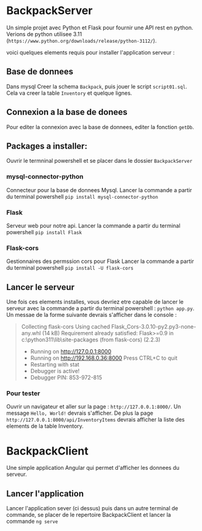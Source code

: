
# BackpackServer
Un simple projet avec Python et Flask pour fournir une API rest en python. Verions de python utilisee 3.11 (`https://www.python.org/downloads/release/python-3112/`).

voici quelques elements requis pour installer l'application serveur :

## Base de donnees
Dans mysql Creer la schema `Backpack`, puis jouer le script `script01.sql`. Cela va creer la table `Inventory` et quelque lignes.

## Connexion a la base de donees
Pour editer la connexion avec la base de donnees, editer la fonction `getDb`.

## Packages a installer:
Ouvrir le termninal powershell et se placer dans le dossier `BackpackServer`

### mysql-connector-python
Connecteur pour la base de donnees Mysql.
Lancer la commande a partir du terminal powershell `pip install mysql-connector-python`

### Flask
Serveur web pour notre api.
Lancer la commande a partir du terminal powershell `pip install Flask`

### Flask-cors
Gestionnaires des permssion cors pour Flask
Lancer la commande a partir du terminal powershell `pip install -U flask-cors`

## Lancer le serveur 
Une fois ces elements installes, vous devriez etre capable de lancer le serveur avec la commande a partir du terminal powershell : `python app.py`. Un messae de la forme suivante devrais s'afficher dans le console :

> Collecting flask-cors
>  Using cached Flask_Cors-3.0.10-py2.py3-none-any.whl (14 kB)
> Requirement already satisfied: Flask>=0.9 in c:\python311\lib\site-packages (from flask-cors) (2.2.3)
>  * Running on http://127.0.0.1:8000
>  * Running on http://192.168.0.36:8000
> Press CTRL+C to quit
>  * Restarting with stat
>  * Debugger is active!
>  * Debugger PIN: 853-972-815





### Pour tester
Ouvrir un navigateur et aller sur la page : `http://127.0.0.1:8000/`. Un message `Hello, World!` devrais s'afficher.
De plus la page `http://127.0.0.1:8000/api/InventoryItems`  devrais afficher la liste des elements de la table Inventory.



# BackpackClient
Une simple application Angular qui permet d'afficher les donnees du serveur.

## Lancer l'application
Lancer l'application sever (ci dessus) puis dans un autre terminal de commande, se placer de le repertoire BackpackClient et lancer la commande `ng serve`
